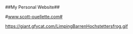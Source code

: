 ##My Personal Website##

#www.scott-ouellette.com#

https://giant.gfycat.com/LimpingBarrenHochstettersfrog.gif
